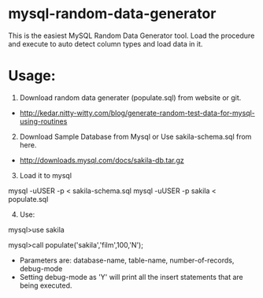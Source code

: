 # mysql-random-data-generator
This is the easiest MySQL Random Data Generator tool. Load the procedure and execute to auto detect column types and load data in it.


# Usage:

1) Download random data generater (populate.sql) from website or git.
- http://kedar.nitty-witty.com/blog/generate-random-test-data-for-mysql-using-routines

2) Download Sample Database from Mysql or Use sakila-schema.sql from here.
- http://downloads.mysql.com/docs/sakila-db.tar.gz

3) Load it to mysql

mysql -uUSER -p < sakila-schema.sql
mysql -uUSER -p sakila < populate.sql

4) Use:

mysql>use sakila

mysql>call populate('sakila','film',100,'N');

- Parameters are: database-name, table-name, number-of-records, debug-mode
- Setting debug-mode as 'Y' will print all the insert statements that are being executed.

